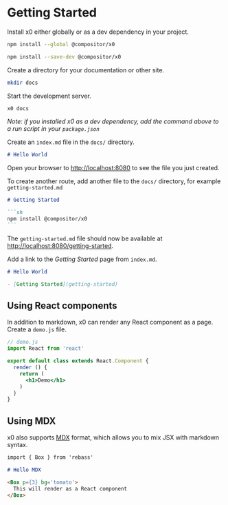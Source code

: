 ---
---

# Getting Started

Install x0 either globally or as a dev dependency in your project.

```sh
npm install --global @compositor/x0
```

```sh
npm install --save-dev @compositor/x0
```

Create a directory for your documentation or other site.

```sh
mkdir docs
```

Start the development server.

```sh
x0 docs
```

*Note: if you installed x0 as a dev dependency, add the command above to a run script in your `package.json`*


Create an `index.md` file in the `docs/` directory.

```md
# Hello World
```

Open your browser to <http://localhost:8080> to see the file you just created.

To create another route, add another file to the `docs/` directory,
for example `getting-started.md`

````md
# Getting Started

```sh
npm install @compositor/x0
```
````

The `getting-started.md` file should now be available at <http://localhost:8080/getting-started>.

Add a link to the *Getting Started* page from `index.md`.

```md
# Hello World

- [Getting Started](getting-started)
```

## Using React components

In addition to markdown, x0 can render any React component as a page.
Create a `demo.js` file.

```jsx
// demo.js
import React from 'react'

export default class extends React.Component {
  render () {
    return (
      <h1>Demo</h1>
    )
  }
}
```

## Using MDX

x0 also supports [MDX][mdx] format, which allows you to mix JSX with markdown syntax.

```md
import { Box } from 'rebass'

# Hello MDX

<Box p={3} bg='tomato'>
  This will render as a React component
</Box>
```

[mdx]: https://github.com/mdx-js/mdx
